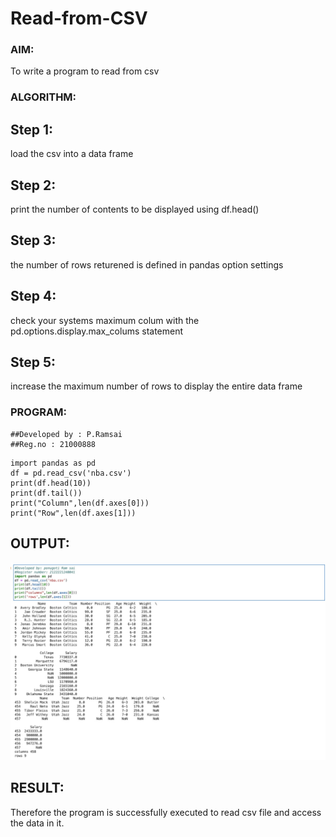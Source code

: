 # Read-from-CSV

### AIM:
To write a program to read from csv

### ALGORITHM:
## Step 1:
load the csv into a data frame

## Step 2:
print the number of contents to be displayed using df.head()

## Step 3:
the number of rows returened is defined in pandas option settings

## Step 4:
check your systems maximum colum with the pd.options.display.max_colums statement

## Step 5:
increase the maximum number of rows to display the entire data frame

### PROGRAM:
~~~
##Developed by : P.Ramsai
##Reg.no : 21000888
~~~
```
import pandas as pd
df = pd.read_csv('nba.csv')
print(df.head(10))
print(df.tail())
print("Column",len(df.axes[0]))
print("Row",len(df.axes[1]))
```
## OUTPUT:
![output](sairam.jpeg)

## RESULT:
Therefore the program is successfully executed to read csv file and access the data in it.
